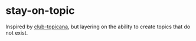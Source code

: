 # stay-on-topic

Inspired by [club-topicana](https://github.com/ftrossbach/club-topicana), but layering on the ability to create topics that do not exist.
